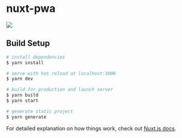 # nuxt-pwa

<img src="https://github.com/shts/nuxt-pwa-push/blob/master/static/record-1.gif?raw=true">

## Build Setup

``` bash
# install dependencies
$ yarn install

# serve with hot reload at localhost:3000
$ yarn dev

# build for production and launch server
$ yarn build
$ yarn start

# generate static project
$ yarn generate
```

For detailed explanation on how things work, check out [Nuxt.js docs](https://nuxtjs.org).
